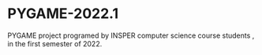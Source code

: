 # PYGAME-2022.1
PYGAME project programed by INSPER computer science course students , in the first semester of 2022.
